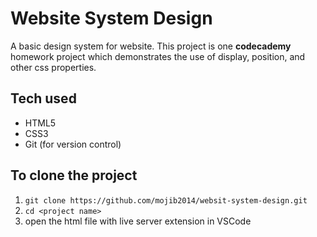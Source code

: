 # Website System Design

A basic design system for website.
This project is one **codecademy** homework project which demonstrates the use of display, position, and other css properties.

## Tech used

- HTML5
- CSS3
- Git (for version control)

## To clone the project

1. `git clone https://github.com/mojib2014/websit-system-design.git`
2. `cd <project name>`
3. open the html file with live server extension in VSCode
